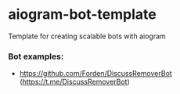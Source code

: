 # aiogram-bot-template
Template for creating scalable bots with aiogram

### Bot examples:
- https://github.com/Forden/DiscussRemoverBot (https://t.me/DiscussRemoverBot)
